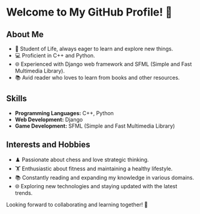 # Welcome to My GitHub Profile! 👋

## About Me

- 🌱 Student of Life, always eager to learn and explore new things.
- 💻 Proficient in C++ and Python.
- 🌐 Experienced with Django web framework and SFML (Simple and Fast Multimedia Library).
- 📚 Avid reader who loves to learn from books and other resources.

## Skills

- **Programming Languages:** C++, Python
- **Web Development:** Django
- **Game Development:** SFML (Simple and Fast Multimedia Library)

## Interests and Hobbies

- ♟️ Passionate about chess and love strategic thinking.
- 🏋️ Enthusiastic about fitness and maintaining a healthy lifestyle.
- 📚 Constantly reading and expanding my knowledge in various domains.
- 🌐 Exploring new technologies and staying updated with the latest trends.

Looking forward to collaborating and learning together! 🚀
